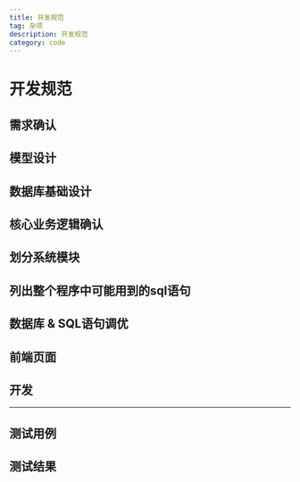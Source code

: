 ```yaml
---
title: 开发规范
tag: 杂项
description: 开发规范
category: code
---
```

开发规范  
===========
## 需求确认  

## 模型设计  

## 数据库基础设计

## 核心业务逻辑确认  

## 划分系统模块  

## 列出整个程序中可能用到的sql语句  

## 数据库 & SQL语句调优  

## 前端页面

## 开发


---------------------

## 测试用例  

## 测试结果
